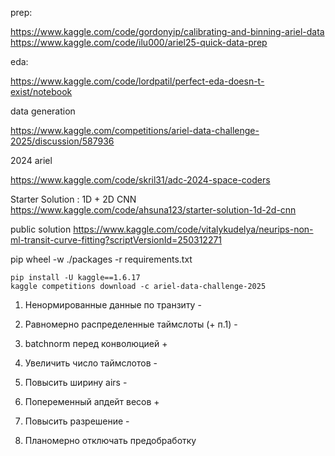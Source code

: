 prep:

https://www.kaggle.com/code/gordonyip/calibrating-and-binning-ariel-data
https://www.kaggle.com/code/ilu000/ariel25-quick-data-prep


eda:

https://www.kaggle.com/code/lordpatil/perfect-eda-doesn-t-exist/notebook


data generation

https://www.kaggle.com/competitions/ariel-data-challenge-2025/discussion/587936

2024 ariel

https://www.kaggle.com/code/skril31/adc-2024-space-coders


Starter Solution : 1D + 2D CNN
https://www.kaggle.com/code/ahsuna123/starter-solution-1d-2d-cnn

public solution
https://www.kaggle.com/code/vitalykudelya/neurips-non-ml-transit-curve-fitting?scriptVersionId=250312271

pip wheel -w ./packages -r requirements.txt

    pip install -U kaggle==1.6.17
    kaggle competitions download -c ariel-data-challenge-2025


1. Ненормированные данные по транзиту -
2. Равномерно распределенные таймслоты (+ п.1) -
3. batchnorm перед конволюцией +

5. Увеличить число таймслотов -
6. Повысить ширину airs -
7. Попеременный апдейт весов +

4. Повысить разрешение -
8. Планомерно отключать предобработку